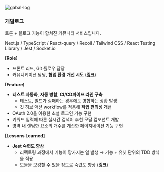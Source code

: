 ![gabal-log](https://github.com/jhchoi1182/portfolio/assets/116577489/54d15845-3c8b-40e2-8b16-3ad34ebd2880)

### 개발로그

토론 + 블로그 기능이 합쳐진 커뮤니티 서비스입니다.

Next.js / TypeScript / React-query / Recoil / Tailwind CSS / React Testing Library / Jest / Socket.io

**[Role]**

- 프론트 리드, Git 플로우 담당
- 커뮤니케이션 담당, **협업 환경 개선 시도** ([**링크**](https://docs.google.com/spreadsheets/d/1Kn6DSUmul2mgmRETUAQXc50CldqjyQQy/edit?usp=sharing&ouid=113802457827216870841&rtpof=true&sd=true))

**[Feature]**

- **테스트 자동화**, **자동 병합**, **CI/CD파이프 라인 구축**
  - 테스트, 빌드가 실패하는 경우에도 병합하는 상황 발생
  - 깃 허브 액션 workflow를 적용해 **작업 편의성 개선**
- OAuth 2.0을 이용한 소셜 로그인 기능 구현
- 키워드 입력에 따른 실시간 검색어 추천 모달 컴포넌트 개발
- 영역 내 랜덤한 요소의 개수를 계산한 페이지네이션 기능 구현

**[Lessons Learned]**

- **Jest 숙련도 향상**
  - 리팩토링 과정에서 기능이 망가지는 일 발생 → 기능 + 유닛 단위의 TDD 방식을 적용
  - 모듈을 모킹할 수 있을 정도로 숙련도 향상 ([**링크**](https://jhchoi1182.tistory.com/232))
